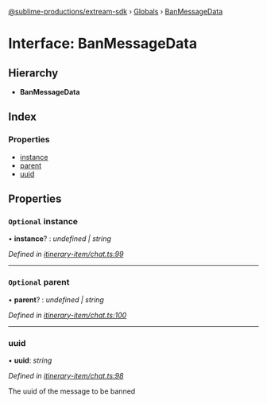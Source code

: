 [@sublime-productions/extream-sdk](../README.md) › [Globals](../globals.md) › [BanMessageData](banmessagedata.md)

# Interface: BanMessageData

## Hierarchy

* **BanMessageData**

## Index

### Properties

* [instance](banmessagedata.md#optional-instance)
* [parent](banmessagedata.md#optional-parent)
* [uuid](banmessagedata.md#uuid)

## Properties

### `Optional` instance

• **instance**? : *undefined | string*

*Defined in [itinerary-item/chat.ts:99](https://github.com/Extream-SaaS/ex-sdk/blob/ccff5d7/src/itinerary-item/chat.ts#L99)*

___

### `Optional` parent

• **parent**? : *undefined | string*

*Defined in [itinerary-item/chat.ts:100](https://github.com/Extream-SaaS/ex-sdk/blob/ccff5d7/src/itinerary-item/chat.ts#L100)*

___

###  uuid

• **uuid**: *string*

*Defined in [itinerary-item/chat.ts:98](https://github.com/Extream-SaaS/ex-sdk/blob/ccff5d7/src/itinerary-item/chat.ts#L98)*

The uuid of the message to be banned
